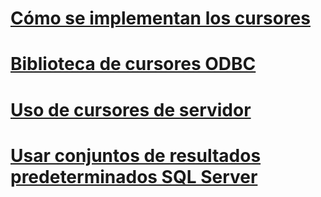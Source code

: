 # [Cómo se implementan los cursores](how-cursors-are-implemented.md)
# [Biblioteca de cursores ODBC](odbc-cursor-library.md)
# [Uso de cursores de servidor](using-server-cursors.md)
# [Usar conjuntos de resultados predeterminados SQL Server](using-sql-server-default-result-sets.md)

